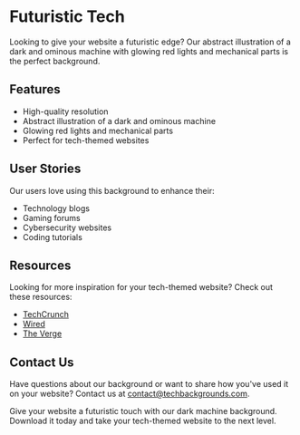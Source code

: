 <!--font:Inter-->

# Futuristic Tech

Looking to give your website a futuristic edge? Our abstract illustration of a dark and ominous machine with glowing red lights and mechanical parts is the perfect background.

## Features
- High-quality resolution
- Abstract illustration of a dark and ominous machine
- Glowing red lights and mechanical parts
- Perfect for tech-themed websites

## User Stories
Our users love using this background to enhance their:
- Technology blogs
- Gaming forums
- Cybersecurity websites
- Coding tutorials

## Resources
Looking for more inspiration for your tech-themed website? Check out these resources:
- [TechCrunch](#)
- [Wired](#)
- [The Verge](#)

## Contact Us
Have questions about our background or want to share how you've used it on your website? Contact us at [contact@techbackgrounds.com](mailto:contact@techbackgrounds.com).

Give your website a futuristic touch with our dark machine background. Download it today and take your tech-themed website to the next level.

<!--

Write me content for website with wallpaper which alt text is:

"A wallpaper featuring an abstract illustration of a dark and ominous machine, with glowing red lights and mechanical parts."

The name/title of the page should not be 1:1 copy of the alt text but rather a real content of the website which is using this wallpaper.

- Use markdown format 
- Start with heading
- Heading should be short and concise
- The content should look like a real website 
- The website should not be about the wallpaper, wallpaper is just a related background
- Heading should be contain work "wallpaper" or "background"
- Include real sections like references, contact, user stories, etc. use things relevant to the page purpose.
- Feel free to use structure like headings, bullets, numbering, blockquotes, paragraphs, horizontal lines, etc.
- You can use formatting like bold or _italic_
- You can include UTF-8 emojis
- Links should be only #hash anchors (and you can refer to the document itself)
- Do not include images


---


# Dark Machine Wallpaper for Your Tech-Themed Website

Are you looking to give your tech-themed website a dark and ominous vibe? Look no further than our abstract wallpaper featuring a machine with glowing red lights and mechanical parts.

## Features
- High-quality resolution
- Abstract illustration of a dark and ominous machine
- Glowing red lights and mechanical parts
- Perfect for tech-themed websites

## User Stories
Our users love using this wallpaper as the background for their:
- Technology blogs
- Gaming forums
- Cybersecurity websites
- Coding tutorials

## References
Looking for more inspiration for your tech-themed website? Check out these resources:
- [TechCrunch](#)
- [Wired](#)
- [The Verge](#)

## Contact Us
Have questions about our wallpaper or want to share how you've used it on your website? Contact us at [contact@techwallpapers.com](mailto:contact@techwallpapers.com).

Give your website a futuristic edge with our dark machine wallpaper. Download it today and take your tech-themed website to the next level.


---


Heading should not include word "wallpaper". The website should not be about the wallpaper itself, wallpaper is just a related background, rewrite whole content.


---


# Futuristic Tech Background for Your Website

Looking to give your website a futuristic edge? Our abstract illustration of a dark and ominous machine with glowing red lights and mechanical parts is the perfect background.

## Features
- High-quality resolution
- Abstract illustration of a dark and ominous machine
- Glowing red lights and mechanical parts
- Perfect for tech-themed websites

## User Stories
Our users love using this background to enhance their:
- Technology blogs
- Gaming forums
- Cybersecurity websites
- Coding tutorials

## Resources
Looking for more inspiration for your tech-themed website? Check out these resources:
- [TechCrunch](#)
- [Wired](#)
- [The Verge](#)

## Contact Us
Have questions about our background or want to share how you've used it on your website? Contact us at [contact@techbackgrounds.com](mailto:contact@techbackgrounds.com).

Give your website a futuristic touch with our dark machine background. Download it today and take your tech-themed website to the next level.

-->
